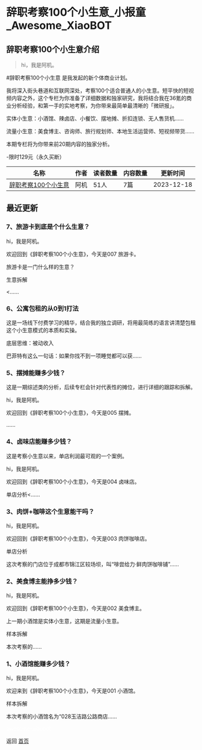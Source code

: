 # 辞职考察100个小生意_小报童_Awesome_XiaoBOT

## 辞职考察100个小生意介绍
> hi，我是阿机。    
    
#辞职考察100个小生意 是我发起的新个体商业计划。    
    
我将深入街头巷道和互联网深处，考察100个适合普通人的小生意。短平快的短视频内容之外，这个专栏为你准备了详细数据和独家研究，我将结合我在36氪的商业分析经验，和第一手的实地考察，为你带来最简单最清晰的「微研报」。    
    
实体小生意：小酒馆、辣卤店、小餐饮、摆地摊、折扣连锁、无人售货机……    
    
流量小生意：美食博主、咨询师、旅行规划师、本地生活运营师、短视频带货……    
    
本期专栏将为你带来前20期内容的独家分析。    
    
-限时129元（永久买断）  
  


|名称|作者|读者数量|内容数量|更新时间|
|---|---|---|---|---|
|[辞职考察100个小生意](https://xiaobot.net/p/xsy?refer=9c3f1c95-a052-465a-9902-f6d75080262a)|阿机|51人|7篇|2023-12-18|

## 最近更新
### 7、旅游卡到底是个什么生意？

hi，我是阿机。

欢迎回到《辞职考察100个小生意》，今天是007 旅游卡。

旅游卡是一门什么样的生意？

生意拆解

<......

### 6、公寓包租的从0到1打法

这是一场线下付费学习的精华，结合我的独立调研，将用最简练的语言讲清楚包租这个小生意模式的本质和实操。

底层思维：被动收入

巴菲特有这么一句话：如果你找不到一项睡觉都可以获......

### 5、摆摊能赚多少钱？

这是一期综述类的分析，后续专栏会针对代表性的摊位，进行详细的跟踪和拆解。

hi，我是阿机。

欢迎回到《辞职考察100个小生意》，今天是005 摆摊。

......

### 4、卤味店能赚多少钱？

这是考察小生意以来，单店利润最可观的一个案例。

hi，我是阿机。

欢迎回到《辞职考察100个小生意》，今天是004 卤味店。

单店分析<......

### 3、肉饼+咖啡这个生意能干吗？

hi，我是阿机。

欢迎回到《辞职考察100个小生意》，今天是003 肉饼咖啡店。

单店分析

这次考察的门店位于成都市锦江区较场坝，叫“啡尝给力·鲜肉饼咖啡铺”......

### 2、美食博主能挣多少钱？

hi，我是阿机。

欢迎回到《辞职考察100个小生意》，今天是002 美食博主。

上一期小酒馆是实体小生意，这期是流量小生意。

样本拆解

本次考察的......

### 1、小酒馆能赚多少钱？

hi，我是阿机。

欢迎来到《辞职考察100个小生意》，今天是001 小酒馆。

样本拆解

本次考察的小酒馆名为“028玉洁路公路商店......


<a href="https://github.com/Reno9527/awesome-xiaobot" style="color: white; text-decoration: none;">awesome-xiaobot</a>

返回 [首页](../README.md)
